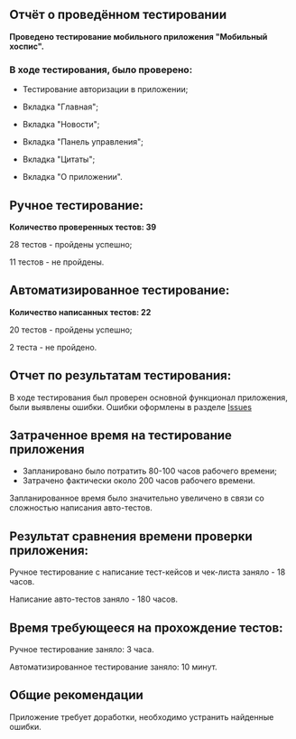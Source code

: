 ## **Отчёт о проведённом тестировании**

**Проведено тестирование мобильного приложения "Мобильный хоспис".**

### В ходе тестирования, было проверено:

- Тестирование авторизации в приложении;

- Вкладка "Главная";

- Вкладка "Новости";

- Вкладка "Панель управления";

- Вкладка "Цитаты";

- Вкладка "О приложении".


## Ручное тестирование:
**Количество проверенных тестов: 39**

28 тестов - пройдены успешно;

11 тестов - не пройдены.

## Автоматизированное тестирование:
**Количество написанных тестов: 22**

20 тестов - пройдены успешно;

2 теста - не пройдено.


## Отчет по результатам тестирования:

В ходе тестирования был проверен основной функционал приложения, были выявлены ошибки. 
Ошибки оформлены в разделе [Issues](https://github.com/AnutkaB/Last_work2/issues)

## Затраченное время на тестирование приложения

- Запланировано было потратить 80-100 часов рабочего времени;
- Затрачено фактически около 200 часов рабочего времени.

Запланированное время было значительно увеличено в связи со сложностью написания авто-тестов.

## Результат сравнения времени проверки приложения:

Ручное тестирование с написание тест-кейсов и чек-листа заняло - 18 часов.

Написание авто-тестов заняло - 180 часов.

## Время требующееся на прохождение тестов:

Ручное тестирование заняло: 3 часа.

Автоматизированное тестирование заняло: 10 минут.

## Общие рекомендации

Приложение требует доработки, необходимо устранить найденные ошибки.
